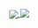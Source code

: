 <a href="https://github.com/boraxpr">
  <img align="center" src="https://github-readme-stats-rngvaw91h-boraxpr.vercel.app/api/top-langs/?username=boraxpr&theme=gruvbox&langs_count=20&hide=Python,QML,Jupyter%20Notebook,c%23,CMake,PowerShell" />
</a>
<a href="https://github.com/boraxpr">
  <img align="top" src="https://github-readme-stats-rngvaw91h-boraxpr.vercel.app/api?username=boraxpr&show_icons=true&theme=tokyonight&include_all_commits=1" />
</a>

<br>
<!---
brightest 
d5ffbc
8affbc
8affbc
25ddbc
25b9bc
darkest

639bff
005cff
-->
